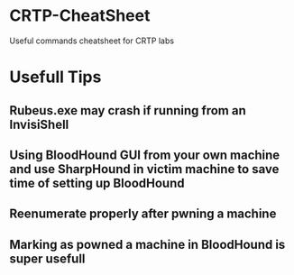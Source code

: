 # CRTP-CheatSheet
Useful commands cheatsheet for CRTP labs


# Usefull Tips

## Rubeus.exe may crash if running from an InvisiShell
## Using BloodHound GUI from your own machine and use SharpHound in victim machine to save time of setting up BloodHound
## Reenumerate properly after pwning a machine
## Marking as powned a machine in BloodHound is super usefull
